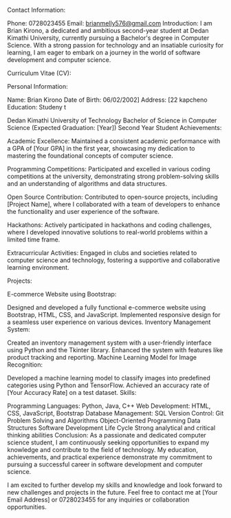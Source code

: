 Contact Information:

Phone: 0728023455
Email: brianmelly576@gmail.com
Introduction:
I am Brian Kirono, a dedicated and ambitious second-year student at Dedan Kimathi University, currently pursuing a Bachelor's degree in Computer Science. With a strong passion for technology and an insatiable curiosity for learning, I am eager to embark on a journey in the world of software development and computer science.

Curriculum Vitae (CV):

Personal Information:

Name: Brian Kirono
Date of Birth: 06/02/2002]
Address: [22 kapcheno
Education: Studeny
t

Dedan Kimathi University of Technology
Bachelor of Science in Computer Science (Expected Graduation: [Year])
Second Year Student
Achievements:

Academic Excellence: Maintained a consistent academic performance with a GPA of [Your GPA] in the first year, showcasing my dedication to mastering the foundational concepts of computer science.

Programming Competitions: Participated and excelled in various coding competitions at the university, demonstrating strong problem-solving skills and an understanding of algorithms and data structures.

Open Source Contribution: Contributed to open-source projects, including [Project Name], where I collaborated with a team of developers to enhance the functionality and user experience of the software.

Hackathons: Actively participated in hackathons and coding challenges, where I developed innovative solutions to real-world problems within a limited time frame.

Extracurricular Activities: Engaged in clubs and societies related to computer science and technology, fostering a supportive and collaborative learning environment.

Projects:

E-commerce Website using Bootstrap:

Designed and developed a fully functional e-commerce website using Bootstrap, HTML, CSS, and JavaScript.
Implemented responsive design for a seamless user experience on various devices.
Inventory Management System:

Created an inventory management system with a user-friendly interface using Python and the Tkinter library.
Enhanced the system with features like product tracking and reporting.
Machine Learning Model for Image Recognition:

Developed a machine learning model to classify images into predefined categories using Python and TensorFlow.
Achieved an accuracy rate of [Your Accuracy Rate] on a test dataset.
Skills:

Programming Languages: Python, Java, C++
Web Development: HTML, CSS, JavaScript, Bootstrap
Database Management: SQL
Version Control: Git
Problem Solving and Algorithms
Object-Oriented Programming
Data Structures
Software Development Life Cycle
Strong analytical and critical thinking abilities
Conclusion:
As a passionate and dedicated computer science student, I am continuously seeking opportunities to expand my knowledge and contribute to the field of technology. My education, achievements, and practical experience demonstrate my commitment to pursuing a successful career in software development and computer science.

I am excited to further develop my skills and knowledge and look forward to new challenges and projects in the future. Feel free to contact me at [Your Email Address] or 0728023455 for any inquiries or collaboration opportunities.